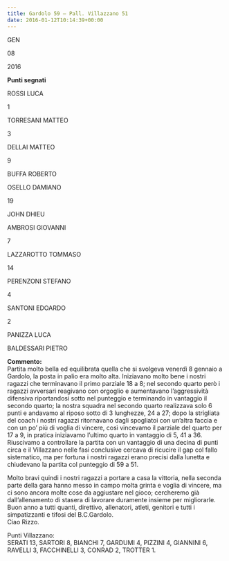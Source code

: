 ```yaml
---
title: Gardolo 59 – Pall. Villazzano 51
date: 2016-01-12T10:14:39+00:00
---
```

GEN

08

2016

**Punti segnati**

ROSSI LUCA

1

TORRESANI MATTEO

3

DELLAI MATTEO

9

BUFFA ROBERTO

OSELLO DAMIANO

19

JOHN DHIEU

AMBROSI GIOVANNI

7

LAZZAROTTO TOMMASO

14

PERENZONI STEFANO

4

SANTONI EDOARDO

2

PANIZZA LUCA

BALDESSARI PIETRO

**Commento:**  
Partita molto bella ed equilibrata quella che si svolgeva venerdì 8 gennaio a Gardolo, la posta in palio era molto alta. Iniziavano molto bene i nostri ragazzi che terminavano il primo parziale 18 a 8; nel secondo quarto però i ragazzi avversari reagivano con orgoglio e aumentavano l’aggressività difensiva riportandosi sotto nel punteggio e terminando in vantaggio il secondo quarto; la nostra squadra nel secondo quarto realizzava solo 6 punti e andavamo al riposo sotto di 3 lunghezze, 24 a 27; dopo la strigliata del coach i nostri ragazzi ritornavano dagli spogliatoi con un’altra faccia e con un po’ più di voglia di vincere, così vincevamo il parziale del quarto per 17 a 9, in pratica iniziavamo l’ultimo quarto in vantaggio di 5, 41 a 36.  
Riuscivamo a controllare la partita con un vantaggio di una decina di punti circa e il Villazzano nelle fasi conclusive cercava di ricucire il gap col fallo sistematico, ma per fortuna i nostri ragazzi erano precisi dalla lunetta e chiudevano la partita col punteggio di 59 a 51.

Molto bravi quindi i nostri ragazzi a portare a casa la vittoria, nella seconda parte della gara hanno messo in campo molta grinta e voglia di vincere, ma ci sono ancora molte cose da aggiustare nel gioco; cercheremo già dall’allenamento di stasera di lavorare duramente insieme per migliorarle.  
Buon anno a tutti quanti, direttivo, allenatori, atleti, genitori e tutti i simpatizzanti e tifosi del B.C.Gardolo.  
Ciao Rizzo.

Punti Villazzano:  
SERATI 13, SARTORI 8, BIANCHI 7, GARDUMI 4, PIZZINI 4, GIANNINI 6, RAVELLI 3, FACCHINELLI 3, CONRAD 2, TROTTER 1.